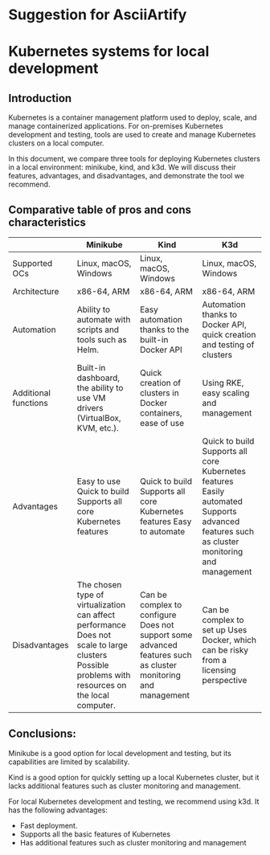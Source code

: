 # Suggestion for AsciiArtify
# Kubernetes systems for local development

## Introduction
Kubernetes is a container management platform used to deploy, scale, and manage containerized applications. For on-premises Kubernetes development and testing, tools are used to create and manage Kubernetes clusters on a local computer.

In this document, we compare three tools for deploying Kubernetes clusters in a local environment: minikube, kind, and k3d. We will discuss their features, advantages, and disadvantages, and demonstrate the tool we recommend.

## Comparative table of pros and cons characteristics 

|                      | Minikube                                                                                                                                          | Kind                                                                                                          | K3d                                                                                                                                        |
| -------------------- | ------------------------------------------------------------------------------------------------------------------------------------------------- | ------------------------------------------------------------------------------------------------------------- | ------------------------------------------------------------------------------------------------------------------------------------------ |
| Supported OCs        | Linux, macOS, Windows                                                                                                                             | Linux, macOS, Windows                                                                                         | Linux, macOS, Windows                                                                                                                      |
| Architecture         | x86-64, ARM                                                                                                                                       | x86-64, ARM                                                                                                   | x86-64, ARM                                                                                                                                |
| Automation           | Ability to automate with scripts and tools such as Helm.                                                                                          | Easy automation thanks to the built-in Docker API                                                             | Automation thanks to Docker API, quick creation and testing of clusters                                                                    |
| Additional functions | Built-in dashboard, the ability to use VM drivers (VirtualBox, KVM, etc.).                                                                        | Quick creation of clusters in Docker containers, ease of use                                                  | Using RKE, easy scaling and management                                                                                                     |
| Advantages           | Easy to use Quick to build Supports all core Kubernetes features                                                                                  | Quick to build Supports all core Kubernetes features Easy to automate                                         | Quick to build Supports all core Kubernetes features Easily automated Supports advanced features such as cluster monitoring and management |
| Disadvantages        | The chosen type of virtualization can affect performance Does not scale to large clusters Possible problems with resources on the local computer. | Can be complex to configure Does not support some advanced features such as cluster monitoring and management | Can be complex to set up Uses Docker, which can be risky from a licensing perspective                                                      |


## Conclusions:

Minikube is a good option for local development and testing, but its capabilities are limited by scalability.

Kind is a good option for quickly setting up a local Kubernetes cluster, but it lacks additional features such as cluster monitoring and management.

For local Kubernetes development and testing, we recommend using k3d. It has the following advantages:
* Fast deployment.
* Supports all the basic features of Kubernetes
* Has additional features such as cluster monitoring and management
